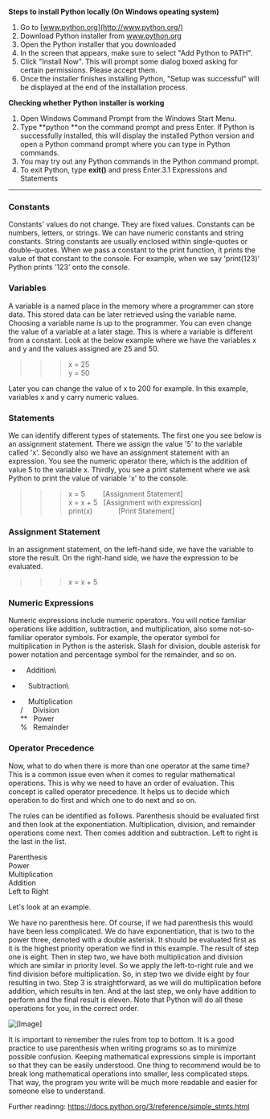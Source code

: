 **Steps to install Python locally (On Windows opeating system)**

1.  Go to [www.python.org](http://www.python.org/)
2.  Download Python installer from www.python.org
3.  Open the Python installer that you downloaded
4.  In the screen that appears, make sure to select "Add Python <version> to PATH".
5.  Click "Install Now". This will prompt some dialog boxed asking for certain permissions. Please accept them.
6.  Once the installer finishes installing Python, "Setup was successful" will be displayed at the end of the installation process.

**Checking whether Python installer is working**

1.  Open Windows Command Prompt from the Windows Start Menu.
2.  Type **python **on the command prompt and press Enter. If Python is successfully installed, this will display the installed Python version and open a Python command prompt where you can type in Python commands.
3.  You may try out any Python commands in the Python command prompt.
4.  To exit Python, type **exit()** and press Enter.3.1 Expressions and Statements
------------------------------

### **Constants**

Constants' values do not change. They are fixed values. Constants can be numbers, letters, or strings. We can have numeric constants and string constants. String constants are usually enclosed within single-quotes or double-quotes. When we pass a constant to the print function, it prints the value of that constant to the console. For example, when we say 'print(123)' Python prints '123' onto the console.

### Variables

A variable is a named place in the memory where a programmer can store data. This stored data can be later retrieved using the variable name. Choosing a variable name is up to the programmer. You can even change the value of a variable at a later stage. This is where a variable is different from a constant. Look at the below example where we have the variables x and y and the values assigned are 25 and 50. 

>>> x = 25\
>>> y = 50

Later you can change the value of x to 200 for example. In this example, variables x and y carry numeric values.

### Statements

We can identify different types of statements. The first one you see below is an assignment statement. There we assign the value '5' to the variable called 'x'. Secondly also we have an assignment statement with an expression. You see the numeric operator there, which is the addition of value 5 to the variable x. Thirdly, you see a print statement where we ask Python to print the value of variable 'x' to the console.

>>> x = 5         [Assignment Statement]\
>>> x = x + 5   [Assignment with expression]\
print(x)             [Print Statement]

### Assignment Statement

In an assignment statement, on the left-hand side, we have the variable to store the result. On the right-hand side, we have the expression to be evaluated.

>>> x = x + 5

### Numeric Expressions

Numeric expressions include numeric operators. You will notice familiar operations like addition, subtraction, and multiplication, also some not-so-familiar operator symbols. For example, the operator symbol for multiplication in Python is the asterisk. Slash for division, double asterisk for power notation and percentage symbol for the remainder, and so on.

+    Addition\
-     Subtraction\
*     Multiplication\
/     Division\
**   Power\
%   Remainder

### Operator Precedence

Now, what to do when there is more than one operator at the same time? This is a common issue even when it comes to regular mathematical operations. This is why we need to have an order of evaluation. This concept is called operator precedence. It helps us to decide which operation to do first and which one to do next and so on.

The rules can be identified as follows. Parenthesis should be evaluated first and then look at the exponentiation. Multiplication, division, and remainder operations come next. Then comes addition and subtraction. Left to right is the last in the list.

Parenthesis\
Power\
Multiplication\
Addition\
Left to Right

Let's look at an example.

We have no parenthesis here. Of course, if we had parenthesis this would have been less complicated. We do have exponentiation, that is two to the power three, denoted with a double asterisk. It should be evaluated first as it is the highest priority operation we find in this example. The result of step one is eight. Then in step two, we have both multiplication and division which are similar in priority level. So we apply the left-to-right rule and we find division before multiplication. So, in step two we divide eight by four resulting in two. Step 3 is straightforward, as we will do multiplication before addition, which results in ten. And at the last step, we only have addition to perform and the final result is eleven. Note that Python will do all these operations for you, in the correct order.

![[Image]](https://open.uom.lk/pluginfile.php/4572/mod_hvp/content/10/images/file-61f786761ea82.png)

It is important to remember the rules from top to bottom. It is a good practice to use parenthesis when writing programs so as to minimize possible confusion. Keeping mathematical expressions simple is important so that they can be easily understood. One thing to recommend would be to break long mathematical operations into smaller, less complicated steps. That way, the program you write will be much more readable and easier for someone else to understand.

Further readinng: <https://docs.python.org/3/reference/simple_stmts.html>